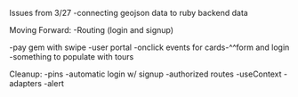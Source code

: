 Issues from 3/27
-connecting geojson data to ruby backend data

Moving Forward:
-Routing (login and signup)

-pay gem with swipe
-user portal
-onclick events for cards-^^form and login
-something to populate with tours


Cleanup:
-pins
-automatic login w/ signup
-authorized routes
-useContext
-adapters
-alert